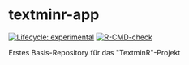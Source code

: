 # textminr-app

[![Lifecycle: experimental](https://img.shields.io/badge/lifecycle-experimental-orange.svg)](https://lifecycle.r-lib.org/articles/stages.html#experimental)
[![R-CMD-check](https://github.com/TextminR/app/actions/workflows/R-CMD-check.yaml/badge.svg)](https://github.com/TextminR/app/actions/workflows/R-CMD-check.yaml)

Erstes Basis-Repository für das "TextminR"-Projekt
